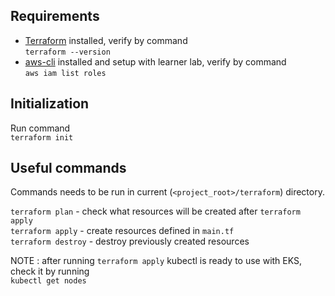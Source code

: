 ## Requirements

- [Terraform](https://www.terraform.io/) installed, verify by command  
  `terraform --version`
- [aws-cli](https://aws.amazon.com/cli/) installed and setup with learner lab, verify by command  
  `aws iam list roles`

## Initialization

Run command  
`terraform init`

## Useful commands

Commands needs to be run in current (`<project_root>/terraform`) directory.

`terraform plan` - check what resources will be created after `terraform apply`  
`terraform apply` - create resources defined in `main.tf`  
`terraform destroy` - destroy previously created resources

NOTE : after running `terraform apply` kubectl is ready to use with EKS,
check it by running  
`kubectl get nodes`
